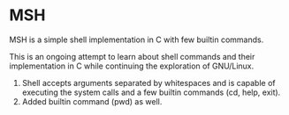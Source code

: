 # MSH  

MSH is a simple shell implementation in C with few builtin commands.   

This is an ongoing attempt to learn about shell commands and their implementation in C while continuing the exploration of GNU/Linux.  

1. Shell accepts arguments separated by whitespaces and is capable of executing the system calls and a few builtin commands (cd, help, exit).  
1. Added builtin command (pwd) as well.  

